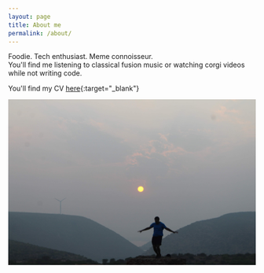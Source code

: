 ```yaml
---
layout: page
title: About me
permalink: /about/
---
```


Foodie. Tech enthusiast. Meme connoisseur.  
You'll find me listening to classical fusion music or watching corgi videos while not writing code.

You'll find my CV
[here](/assets/CV.pdf){:target="_blank"}

![](/assets/cover.jpg)


